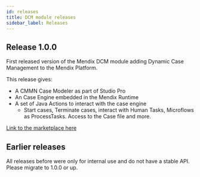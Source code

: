 ```yaml
---
id: releases
title: DCM module releases
sidebar_label: Releases
---
```


## Release 1.0.0

First released version of the Mendix DCM module adding Dynamic Case Management to the Mendix Platform. 

This release gives:
 * A CMMN Case Modeler as part of Studio Pro
 * An Case Engine embedded in the Mendix Runtime
 * A set of Java Actions to interact with the case engine
   * Start cases, Terminate cases, interact with Human Tasks, Microflows as ProcessTasks. Access to the Case file and more.

[Link to the marketplace here](link)

## Earlier releases

All releases before were only for internal use and do not have a stable API. Please migrate to 1.0.0 or up. 
